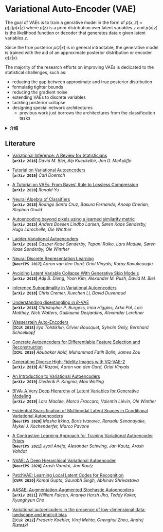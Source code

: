 # Variational Auto-Encoder (VAE)

The goal of VAEs is to train a genrative model in the form of $p(x, z) = p(z) p(x|z)$ where $p(z)$ is a prior distribution over latent variables $z$ and $p(x|z)$ is the likelihood function or decoder that generates data $x$ given latent variables $z$. 

Since the true posterior $p(z|x)$ is in general intractable, the generative model is trained with the aid of an approximate posterior distribution or encoder $q(z|x)$.



The majority of the research efforts on improving VAEs is dedicated to the statistical challenges, such as:

- reducing the gap between approximate and true posterior distribution
- formulatig tighter bounds
- reducing the gradient noise
- extending VAEs to discrete variables
- tackling posterior collapse
- designing special network architectures
  - previous work just borrows the architectures from the classification tasks



<details><summary><b>介绍</b></summary><p>

有一个mean和一个log_var

当目标分布是 $\mathcal{N}(0,1^2)$ 时，mean=0, log_var=0

当目标分布是 $\mathcal{N}(0,0.01^2)$ 时，mean=0, log_var=-9

而当mean和log_var也是分布的时候，比如初始化都是 $\mathcal{N}(0, 1^2)$

就应该分别变化到，$\mathcal{N}(0, 0.01^2)$ $\mathcal{N}(-9, 0.01^2)$ 波动小比较好



VAEs maximize the mutual information between the input and latent variables, requiring the networks to retain the information content of the input data as much as possible.

Information maximization in noisy channels: A variational approach  
**[`NeurIPS 2017`]**

Deep variational information bottleneck  
**[`ICLR 2017`]**



参考：

https://www.jeremyjordan.me/variational-autoencoders/

https://www.jeremyjordan.me/autoencoders/

https://jaan.io/what-is-variational-autoencoder-vae-tutorial/

</p></details>



## Literature

- [Variational Inference: A Review for Statisticians](https://arxiv.org/abs/1601.00670)  
  **[`arXiv 2016`]** *David M. Blei, Alp Kucukelbir, Jon D. McAuliffe* 
- [Tutorial on Variational Autoencoders](https://arxiv.org/abs/1606.05908)  
  **[`arXiv 2016`]** *Carl Doersch* 
- [A Tutorial on VAEs: From Bayes' Rule to Lossless Compression](https://arxiv.org/abs/2006.10273)  
  **[`arXiv 2020`]** *Ronald Yu* 



- [Neural Algebra of Classifiers](https://arxiv.org/abs/1801.08676)  
  **[`arXiv 2018`]** *Rodrigo Santa Cruz, Basura Fernando, Anoop Cherian, Stephen Gould* 
- [Autoencoding beyond pixels using a learned similarity metric](https://arxiv.org/abs/1512.09300)  
  **[`arXiv 2015`]** *Anders Boesen Lindbo Larsen, Søren Kaae Sønderby, Hugo Larochelle, Ole Winther* 
- [Ladder Variational Autoencoders](https://arxiv.org/abs/1602.02282)  
  **[`arXiv 2016`]** *Casper Kaae Sønderby, Tapani Raiko, Lars Maaløe, Søren Kaae Sønderby, Ole Winther* 
- [Neural Discrete Representation Learning](https://arxiv.org/abs/1711.00937)  
  **[`NeurIPS 2017`]** *Aaron van den Oord, Oriol Vinyals, Koray Kavukcuoglu* 
- [Avoiding Latent Variable Collapse With Generative Skip Models](https://arxiv.org/abs/1807.04863)  
  **[`arXiv 2018`]** *Adji B. Dieng, Yoon Kim, Alexander M. Rush, David M. Blei* 
- [Inference Suboptimality in Variational Autoencoders](https://arxiv.org/abs/1801.03558)  
  **[`arXiv 2018`]** *Chris Cremer, Xuechen Li, David Duvenaud* 
- [Understanding disentangling in $β$-VAE](https://arxiv.org/abs/1804.03599)  
  **[`arXiv 2018`]** *Christopher P. Burgess, Irina Higgins, Arka Pal, Loic Matthey, Nick Watters, Guillaume Desjardins, Alexander Lerchner* 
- [Wasserstein Auto-Encoders](https://arxiv.org/abs/1711.01558)  
  **[`ICLR 2018`]** *Ilya Tolstikhin, Olivier Bousquet, Sylvain Gelly, Bernhard Schoelkopf* 
- [Concrete Autoencoders for Differentiable Feature Selection and Reconstruction](https://arxiv.org/abs/1901.09346)  
  **[`ICML 2019`]** *Abubakar Abid, Muhammad Fatih Balin, James Zou* 
- [Generating Diverse High-Fidelity Images with VQ-VAE-2](https://arxiv.org/abs/1906.00446)  
  **[`arXiv 2019`]** *Ali Razavi, Aaron van den Oord, Oriol Vinyals* 
- [An Introduction to Variational Autoencoders](https://arxiv.org/abs/1906.02691)  
  **[`arXiv 2019`]** *Diederik P. Kingma, Max Welling* 
- [BIVA: A Very Deep Hierarchy of Latent Variables for Generative Modeling](https://arxiv.org/abs/1902.02102)  
  **[`arXiv 2019`]** *Lars Maaløe, Marco Fraccaro, Valentin Liévin, Ole Winther* 
- [Evidential Sparsification of Multimodal Latent Spaces in Conditional Variational Autoencoders](https://arxiv.org/abs/2010.09164)  
  **[`NeurIPS 2020`]** *Masha Itkina, Boris Ivanovic, Ransalu Senanayake, Mykel J. Kochenderfer, Marco Pavone* 
- [A Contrastive Learning Approach for Training Variational Autoencoder Priors](https://arxiv.org/abs/2010.02917)  
  **[`NeurIPS 2021`]** *Jyoti Aneja, Alexander Schwing, Jan Kautz, Arash Vahdat* 
- [NVAE: A Deep Hierarchical Variational Autoencoder](https://arxiv.org/abs/2007.03898)  
  **[`NeurIPS 2020`]** *Arash Vahdat, Jan Kautz* 
- [PatchVAE: Learning Local Latent Codes for Recognition](https://arxiv.org/abs/2004.03623)  
  **[`CVPR 2020`]** *Kamal Gupta, Saurabh Singh, Abhinav Shrivastava* 
- [AASAE: Augmentation-Augmented Stochastic Autoencoders](https://arxiv.org/abs/2107.12329)  
  **[`arXiv 2021`]** *William Falcon, Ananya Harsh Jha, Teddy Koker, Kyunghyun Cho* 
- [Variational autoencoders in the presence of low-dimensional data: landscape and implicit bias](https://arxiv.org/abs/2112.06868)  
  **[`ICLR 2022`]** *Frederic Koehler, Viraj Mehta, Chenghui Zhou, Andrej Risteski* 
